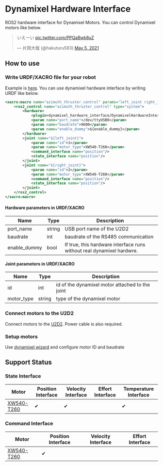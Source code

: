 # Dynamixel Hardware Interface

ROS2 hardware interface for Dynamixel Motors.
You can control Dynamixel motors like below.

<blockquote class="twitter-tweet"><p lang="ja" dir="ltr">いえーい <a href="https://t.co/PPQaBwk8uZ">pic.twitter.com/PPQaBwk8uZ</a></p>&mdash; 片岡大哉 (@hakuturu583) <a href="https://twitter.com/hakuturu583/status/1389880980769366021?ref_src=twsrc%5Etfw">May 5, 2021</a></blockquote> <script async src="https://platform.twitter.com/widgets.js" charset="utf-8"></script>

## How to use
### Write URDF/XACRO file for your robot
Example is [here](https://github.com/OUXT-Polaris/miniv_description/blob/4403e9e9af678ff150802422a89e8ee213684d8d/urdf/miniv.ros2_control.xacro#L5).
You can use dynamixel hardware interface by writing URDF like below.

```xml
<xacro:macro name="azimuth_thruster_control" params="left_joint right_joint enable_dummy">
    <ros2_control name="azimuth_thruster_control" type="system">
        <hardware>
            <plugin>dynamixel_hardware_interface/DynamixelHardwareInterface</plugin>
            <param name="port_name">/dev/ttyUSB0</param>
            <param name="baudrate">9600</param>
            <param name="enable_dummy">${enable_dummy}</param>
        </hardware>
        <joint name="${left_joint}">
            <param name="id">1</param>
            <param name="motor_type">XW540-T260</param>
            <command_interface name="position"/>
            <state_interface name="position"/>
        </joint>
        <joint name="${right_joint}">
            <param name="id">2</param>
            <param name="motor_type">XW540-T260</param>
            <command_interface name="position"/>
            <state_interface name="position"/>
        </joint>
    </ros2_control>
</xacro:macro>
```

#### Hardware parameters in URDF/XACRO

|     Name     |  Type  |                              Description                              |
| ------------ | ------ | --------------------------------------------------------------------- |
| port_name    | string | USB port name of the U2D2                                             |
| baudrate     | int    | baudrate of the RS485 communication                                   |
| enable_dummy | bool   | If true, this hardware interface runs without real dynamixel hardwre. |

#### Joint parameters in URDF/XACRO
|    Name    |  Type  |                   Description                   |
| ---------- | ------ | ----------------------------------------------- |
| id         | int    | id of the dynamixel motor attached to the joint |
| motor_type | string | type of the dynamixel motor                     |

### Connect motors to the U2D2
Connect motors to the [U2D2](https://e-shop.robotis.co.jp/product.php?id=190).
Power cable is also required.

### Setup motors
Use [dynamixel wizard](https://emanual.robotis.com/docs/en/software/dynamixel/dynamixel_wizard2/) and configure motor ID and baudrate

## Support Status

### State Interface
|                                Motor                                | Position Interface | Velocity Interface | Effort Interface | Temperature Interface |
| ------------------------------------------------------------------- | ------------------ | ------------------ | ---------------- | --------------------- |
| [XW540-T260](https://emanual.robotis.com/docs/en/dxl/x/xw540-t260/) | ✔                  | ✔                  |                  | ✔                     |

### Command Interface
|                                Motor                                | Position Interface | Velocity Interface | Effort Interface |
| ------------------------------------------------------------------- | ------------------ | ------------------ | ---------------- |
| [XW540-T260](https://emanual.robotis.com/docs/en/dxl/x/xw540-t260/) | ✔                  |                    |                  |
